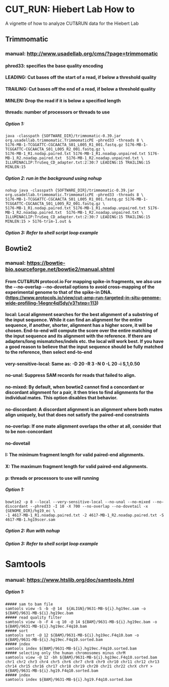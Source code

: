 # CUT_RUN: Hiebert Lab How to
 A vignette of how to analyze CUT&RUN data for the Hiebert Lab 
## Trimmomatic 
### manual: http://www.usadellab.org/cms/?page=trimmomatic
#### phred33: specifies the base quality encoding
#### LEADING: Cut bases off the start of a read, if below a threshold quality
#### TRAILING: Cut bases off the end of a read, if below a threshold quality
#### MINLEN: Drop the read if it is below a specified length
#### threads: number of processors or threads to use

##### Option 1: 

```{shell}
java -classpath {SOFTWARE_DIR}/trimmomatic-0.39.jar org.usadellab.trimmomatic.TrimmomaticPE -phred33 -threads 8 \
5176-MB-1-TCGGATTC-CGCAACTA_S01_L005_R1_001.fastq.gz 5176-MB-1-TCGGATTC-CGCAACTA_S01_L005_R2_001.fastq.gz \
5176-MB-1_R1.nodap.paired.txt 5176-MB-1_R1.noadap.unpaired.txt 5176-MB-1_R2.noadap.paired.txt  5176-MB-1_R2.noadap.unpaired.txt \
ILLUMINACLIP:TruSeq_CD_adapter.txt:2:30:7 LEADING:15 TRAILING:15 MINLEN:15 
```
##### Option 2: run in the background using nohup 
```{shell}
nohup java -classpath {SOFTWARE_DIR}/trimmomatic-0.39.jar org.usadellab.trimmomatic.TrimmomaticPE -phred33 -threads 8 \
5176-MB-1-TCGGATTC-CGCAACTA_S01_L005_R1_001.fastq.gz 5176-MB-1-TCGGATTC-CGCAACTA_S01_L005_R2_001.fastq.gz \
5176-MB-1_R1.nodap.paired.txt 5176-MB-1_R1.noadap.unpaired.txt 5176-MB-1_R2.noadap.paired.txt  5176-MB-1_R2.noadap.unpaired.txt \
ILLUMINACLIP:TruSeq_CD_adapter.txt:2:30:7 LEADING:15 TRAILING:15 MINLEN:15 > 5176-trim-1.out &
```
##### Option 3: Refer to shell script loop example 

## Bowtie2
### manual: https://bowtie-bio.sourceforge.net/bowtie2/manual.shtml
#### From CUT&RUN protocol.io For mapping spike-in fragments, we also use the --no-overlap --no-dovetail options to avoid cross-mapping of the experimental genome to that of the spike-in DNA.(https://www.protocols.io/view/cut-amp-run-targeted-in-situ-genome-wide-profiling-14egnr4ql5dy/v3?step=113)
#### local: Local alignment searches for the best alignment of a substring of the input sequence. While it can find an alignment for the entire sequence, if another, shorter, alignment has a higher score, it will be chosen. End-to-end will compute the score over the entire matching of the input sequence and its alignment with the reference. If there are adapters/long mismatches/indels etc. the local will work best. If you have a good reason to believe that the input sequence should be fully matched to the reference, then select end-to-end
#### very-sensitive-local: Same as: -D 20 -R 3 -N 0 -L 20 -i S,1,0.50 
#### no-unal: Suppress SAM records for reads that failed to align.
#### no-mixed: By default, when bowtie2 cannot find a concordant or discordant alignment for a pair, it then tries to find alignments for the individual mates. This option disables that behavior.
#### no-discordant: A discordant alignment is an alignment where both mates align uniquely, but that does not satisfy the paired-end constraints
#### no-overlap: If one mate alignment overlaps the other at all, consider that to be non-concordant
#### no-dovetail
#### I: The minimum fragment length for valid paired-end alignments. 
#### X: The maximum fragment length for valid paired-end alignments. 
#### p: threads or processors to use will running 

##### Option 1: 
```{shell} 
bowtie2 -p 8 --local --very-sensitive-local --no-unal --no-mixed --no-discordant --phred33 -I 10 -X 700 --no-overlap --no-dovetail -x {GENOME_DIR}/hg19_ec \
-1 4617-MB-1_R1.noadap.paired.txt -2 4617-MB-1_R2.noadap.paired.txt -S 4617-MB-1.hg19scer.sam 
```
##### Option 2: Run with nohup  

##### Option 3: Refer to shell script loop example 

# Samtools 
### manual: https://www.htslib.org/doc/samtools.html
##### Option 1:
```{shell}
##### sam to bam file
samtools view -S -b -@ 14  ${ALIGN}/9631-MB-${i}.hg19ec.sam -o ${BAM}/9631-MB-${i}.hg19ec.bam
##### read quality filter
samtools view -b -F 4 -q 10 -@ 14 ${BAM}/9631-MB-${i}.hg19ec.bam -o ${BAM}/9631-MB-${i}.hg19ec.F4q10.bam
##### sort 
samtools sort -@ 12 ${BAM}/9631-MB-${i}.hg19ec.F4q10.bam -o ${BAM}/9631-MB-${i}.hg19ec.F4q10.sorted.bam
##### index
samtools index ${BAM}/9631-MB-${i}.hg19ec.F4q10.sorted.bam
##### selecting only the human chromosomes minus chrM
samtools view -@ 12 -bh ${BAM}/9631-MB-${i}.hg19ec.F4q10.sorted.bam chr1 chr2 chr3 chr4 chr5 chr6 chr7 chr8 chr9 chr10 chr11 chr12 chr13 chr14 chr15 chr16 chr17 chr18 chr19 chr20 chr21 chr22 chrX chrY > ${BAM}/9631-MB-${i}.hg19.F4q10.sorted.bam
##### index
samtools index ${BAM}/9631-MB-${i}.hg19.F4q10.sorted.bam
```
